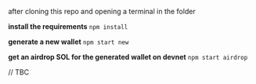 
  

after cloning this repo and opening a terminal in the folder

  

**install the requirements**
`npm install`

  

**generate a new wallet**
`npm start new`


  
**get an airdrop SOL for the generated wallet on devnet**
`npm start airdrop`

// TBC